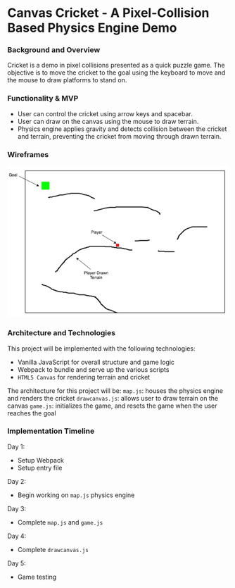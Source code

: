 # Canvas Cricket - A Pixel-Collision Based Physics Engine Demo

### Background and Overview
Cricket is a demo in pixel collisions presented as a quick puzzle game. The objective is to move the cricket to the goal using the keyboard to move and the mouse to draw platforms to stand on.

### Functionality & MVP
* User can control the cricket using arrow keys and spacebar.
* User can draw on the canvas using the mouse to draw terrain.
* Physics engine applies gravity and detects collision between the cricket and terrain, preventing the cricket from moving through drawn terrain.

### Wireframes

![](https://github.com/Rainmire/cricket/blob/master/docs/Wireframes.jpg)

### Architecture and Technologies
This project will be implemented with the following technologies:
* Vanilla JavaScript for overall structure and game logic
* Webpack to bundle and serve up the various scripts
* `HTML5 Canvas` for rendering terrain and cricket

The architecture for this project will be:
`map.js`: houses the physics engine and renders the cricket
`drawcanvas.js`: allows user to draw terrain on the canvas
`game.js`: initializes the game, and resets the game when the user reaches the goal

### Implementation Timeline

Day 1:
* Setup Webpack
* Setup entry file

Day 2:
* Begin working on `map.js` physics engine

Day 3:
* Complete `map.js` and `game.js`

Day 4:
* Complete `drawcanvas.js`

Day 5:
* Game testing
